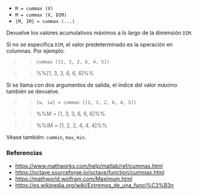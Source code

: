 - `M = cummax (X)`
- `M = cummax (X, DIM)`
- `[M, IM] = cummax (...)`

Devuelve los valores acumulativos máximos a lo largo de la dimensión `DIM`.

Si no se especifica `DIM`, el valor predeterminado es la operación en columnas.
Por ejemplo:

> > `cummax ([1, 3, 2, 6, 4, 5])`

> > %%[1, 3, 3, 6, 6, 6]%%

Si se llama con dos argumentos de salida, el índice del valor máximo también se
devuelve.

> > `[w, iw] = cummax ([1, 3, 2, 6, 4, 5])`

> > %%M = [1, 3, 3, 6, 6, 6]%%

> > %%IM = [1, 2, 2, 4, 4, 4]%%

Véase también: `cummin`, `max`, `min`.

### Referencias

- https://www.mathworks.com/help/matlab/ref/cummax.html
- https://octave.sourceforge.io/octave/function/cummax.html
- https://mathworld.wolfram.com/Maximum.html
- https://es.wikipedia.org/wiki/Extremos_de_una_funci%C3%B3n

